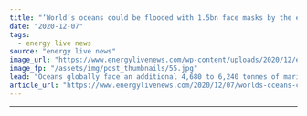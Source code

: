 ```yaml
---
title: "‘World’s oceans could be flooded with 1.5bn face masks by the end of 2020’"
date: "2020-12-07"
tags: 
  - energy live news
source: "energy live news"
image_url: "https://www.energylivenews.com/wp-content/uploads/2020/12/en5z8gqvqaa1ru3_720x412.jpg"
image_fp: "/assets/img/post_thumbnails/55.jpg"
lead: "Oceans globally face an additional 4,680 to 6,240 tonnes of marine plastic pollution, fuelled by the use of single-use PPE"
article_url: "https://www.energylivenews.com/2020/12/07/worlds-cceans-could-be-flooded-with-1-5bn-face-masks-by-the-end-of-2020/"
---
```


---
